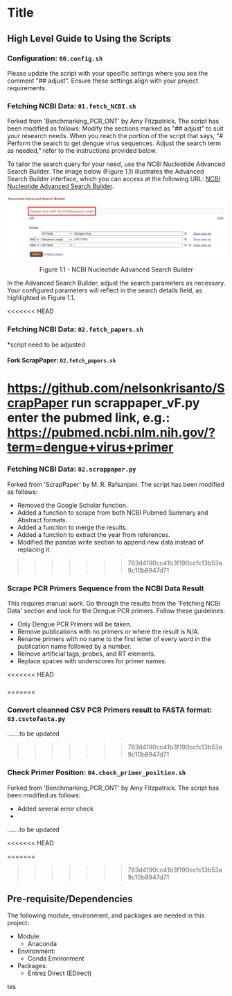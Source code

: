 # Title
## High Level Guide to Using the Scripts

### Configuration: `00.config.sh`
Please update the script with your specific settings where you see the comment "## adjust". Ensure these settings align with your project requirements.

### Fetching NCBI Data: `01.fetch_NCBI.sh`
Forked from 'Benchmarking_PCR_ONT' by Amy Fitzpatrick. The script has been modified as follows:
Modify the sections marked as "## adjust" to suit your research needs. When you reach the portion of the script that says, "# Perform the search to get dengue virus sequences. Adjust the search term as needed," refer to the instructions provided below.

To tailor the search query for your need, use the NCBI Nucleotide Advanced Search Builder. The image below (Figure 1.1) illustrates the Advanced Search Builder interface, which you can access at the following URL: [NCBI Nucleotide Advanced Search Builder](https://www.ncbi.nlm.nih.gov/nuccore/advanced).

![Figure 1.1 - NCBI Nucleotide Advanced Search Builder](images/01_01.png)
<p align="center">
  Figure 1.1 - NCBI Nucleotide Advanced Search Builder
</p>

In the Advanced Search Builder, adjust the search parameters as necessary. Your configured parameters will reflect in the search details field, as highlighted in Figure 1.1.

<<<<<<< HEAD
### Fetching NCBI Data: `02.fetch_papers.sh`
*script need to be adjusted
#### Fork ScrapPaper: `02.fetch_papers.sh`
https://github.com/nelsonkrisanto/ScrapPaper
run scrappaper_vF.py
enter the pubmed link, e.g.: https://pubmed.ncbi.nlm.nih.gov/?term=dengue+virus+primer
=======
### Fetching NCBI Data: `02.scrappaper.py`
Forked from 'ScrapPaper' by M. R. Rafsanjani. The script has been modified as follows:
- Removed the Google Scholar function.
- Added a function to scrape from both NCBI Pubmed Summary and Abstract formats.
- Added a function to merge the results.
- Added a function to extract the year from references.
- Modified the pandas write section to append new data instead of replacing it.
>>>>>>> 783d4190cc41b3f190ccfc13b53a9c10b8947d71

### Scrape PCR Primers Sequence from the NCBI Data Result
This requires manual work. Go through the results from the 'Fetching NCBI Data' section and look for the Dengue PCR primers. Follow these guidelines:
- Only Dengue PCR Primers will be taken.
- Remove publications with no primers or where the result is N/A.
- Rename primers with no name to the first letter of every word in the publication name followed by a number.
- Remove artificial tags, probes, and RT elements.
- Replace spaces with underscores for primer names.

<<<<<<< HEAD
### 
=======
### Convert cleanned CSV PCR Primers result to FASTA format: `03.csvtofasta.py`
.......to be updated
>>>>>>> 783d4190cc41b3f190ccfc13b53a9c10b8947d71

### Check Primer Position: `04.check_primer_position.sh`
Forked from 'Benchmarking_PCR_ONT' by Amy Fitzpatrick. The script has been modified as follows:
- Added several error check
- 
.......to be updated

<<<<<<< HEAD



=======


>>>>>>> 783d4190cc41b3f190ccfc13b53a9c10b8947d71
## Pre-requisite/Dependencies
The following module, environment, and packages are needed in this project:
* Module: 
  * Anaconda
* Environment:
  * Conda Environment
* Packages:
  * Entrez Direct (EDirect)

tes